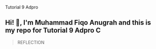 Tutorial 9 Adpro

## **Hi! :wave:, I'm Muhammad Fiqo Anugrah and this is my repo for Tutorial 9 Adpro C**


> REFLECTION